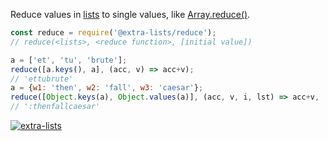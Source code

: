 Reduce values in [lists] to single values, like [Array.reduce()].

```javascript
const reduce = require('@extra-lists/reduce');
// reduce(<lists>, <reduce function>, [initial value])

a = ['et', 'tu', 'brute'];
reduce([a.keys(), a], (acc, v) => acc+v);
// 'ettubrute'
a = {w1: 'then', w2: 'fall', w3: 'caesar'};
reduce([Object.keys(a), Object.values(a)], (acc, v, i, lst) => acc+v, ':');
// ':thenfallcaesar'
```


[![extra-lists](https://i.imgur.com/MCb8pjO.jpg)](https://www.npmjs.com/package/extra-lists)

[lists]: https://www.npmjs.com/package/lists-is
[Array.reduce()]: https://developer.mozilla.org/en-US/docs/Web/JavaScript/Reference/Global_Objects/Array/reduce
